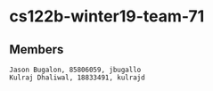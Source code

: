 # cs122b-winter19-team-71

## Members

    Jason Bugalon, 85806059, jbugallo
    Kulraj Dhaliwal, 18833491, kulrajd
